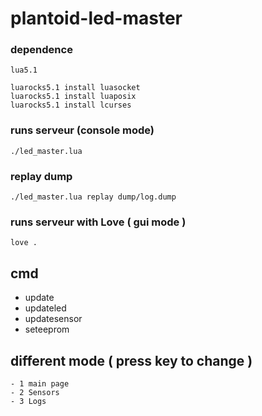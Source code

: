 # plantoid-led-master

### dependence
```
lua5.1

luarocks5.1 install luasocket
luarocks5.1 install luaposix
luarocks5.1 install lcurses
```

### runs serveur (console mode)
```
./led_master.lua
```
### replay dump
```
./led_master.lua replay dump/log.dump
```

### runs serveur with Love ( gui mode )
```
love .
```

## cmd
- update
- updateled
- updatesensor
- seteeprom

## different mode ( press key to change )
	- 1 main page
	- 2 Sensors
	- 3 Logs
